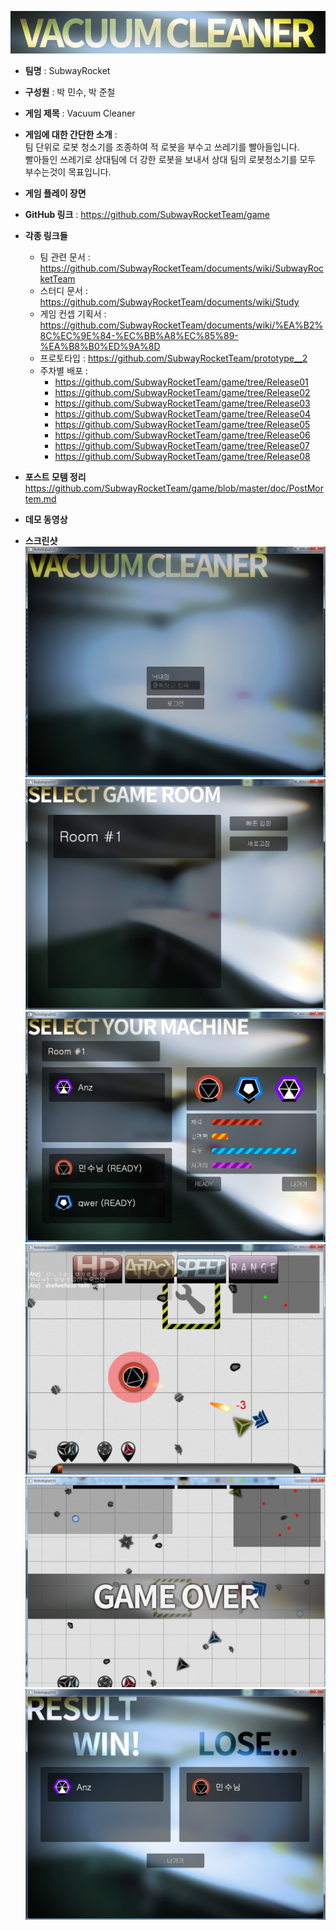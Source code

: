 ![logo](img/logo.png)

* __팀명__ : SubwayRocket

* __구성원__ : 박 민수, 박 준철

* __게임 제목__ : Vacuum Cleaner

* __게임에 대한 간단한 소개__ : <br>
팀 단위로 로봇 청소기를 조종하여 적 로봇을 부수고 쓰레기를 빨아들입니다.<br>
빨아들인 쓰레기로 상대팀에 더 강한 로봇을 보내서 상대 팀의 로봇청소기를 모두 부수는것이 목표입니다.

* __게임 플레이 장면__

* __GitHub 링크__ : https://github.com/SubwayRocketTeam/game

* __각종 링크들__
  * 팀 관련 문서 : https://github.com/SubwayRocketTeam/documents/wiki/SubwayRocketTeam
  * 스터디 문서 : https://github.com/SubwayRocketTeam/documents/wiki/Study
  * 게임 컨셉 기획서 : https://github.com/SubwayRocketTeam/documents/wiki/%EA%B2%8C%EC%9E%84-%EC%BB%A8%EC%85%89-%EA%B8%B0%ED%9A%8D
  * 프로토타입 : https://github.com/SubwayRocketTeam/prototype__2
  * 주차별 배포 :
    * https://github.com/SubwayRocketTeam/game/tree/Release01
    * https://github.com/SubwayRocketTeam/game/tree/Release02
    * https://github.com/SubwayRocketTeam/game/tree/Release03
    * https://github.com/SubwayRocketTeam/game/tree/Release04
    * https://github.com/SubwayRocketTeam/game/tree/Release05
    * https://github.com/SubwayRocketTeam/game/tree/Release06
    * https://github.com/SubwayRocketTeam/game/tree/Release07
    * https://github.com/SubwayRocketTeam/game/tree/Release08

* __포스트 모템 정리__
https://github.com/SubwayRocketTeam/game/blob/master/doc/PostMortem.md

* __데모 동영상__

* __스크린샷__
![screenshot](img/screenshot1.jpg)<br>
![screenshot](img/screenshot2.jpg)<br>
![screenshot](img/screenshot3.jpg)<br>
![screenshot](img/screenshot4.jpg)<br>
![screenshot](img/screenshot5.jpg)<br>
![screenshot](img/screenshot6.jpg)<br>

